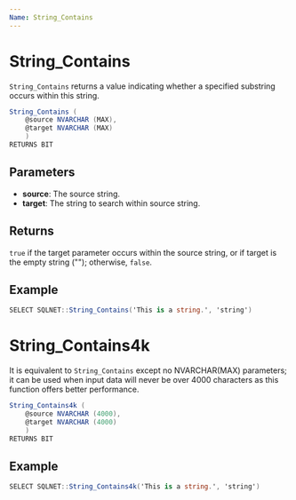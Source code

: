 ```yaml
---
Name: String_Contains
---
```


# String_Contains

`String_Contains` returns a value indicating whether a specified substring occurs within this string.

```csharp
String_Contains (
	@source NVARCHAR (MAX), 
	@target NVARCHAR (MAX)
	)
RETURNS BIT
```

## Parameters

  - **source**: The source string.
  - **target**: The string to search within source string.

## Returns

 `true` if the target parameter occurs within the source string, or if target is the empty string (""); otherwise, `false`.

## Example

```csharp
SELECT SQLNET::String_Contains('This is a string.', 'string')
```

# String_Contains4k

It is equivalent to `String_Contains` except no NVARCHAR(MAX) parameters; it can be used when input data will never be over 4000 characters as this function offers better performance.

```csharp
String_Contains4k (
	@source NVARCHAR (4000), 
	@target NVARCHAR (4000)
	)
RETURNS BIT
```

## Example

```csharp
SELECT SQLNET::String_Contains4k('This is a string.', 'string')
```